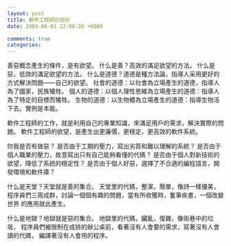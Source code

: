 ```yaml
---
layout: post
title: 軟件工程師的信仰
date: 2009-06-01 22:08:26 +0800

comments: true
categories: 
---
```

善惡概念產生的條件，是有欲望。 什么是善？高效的滿足欲望的方法。
什么是惡，低效的滿足欲望的方法。
什么是道德？道德是種方法論，指導人采用更好的方式解決問題——自己的欲望。
社會的道德：以社會為立場產生的道德，指導人為了國家，民族犧牲。
個人的道德：以個人理性思維為立場產生的道德：指導人為了特定的目標而犧牲。
生物的道德：以生物體為立場產生的道德：指導生物活下去。實例是本能。

軟件工程師的工作，就是利用自己的專業知識，來滿足用戶的需求，解決實際的問題。
軟件工程師的欲望，是產生出更廉價，更穩定，更高效的軟件系統。

你我是否有做惡？ 是否由于工期的壓力，寫出劣質和難以理解的系統？
是否由于個人職業的壓力，故意寫出只有自己能夠看懂的代碼？
是否由于個人對新技術的欲望，降低了系統的穩定性？
是否由于個人好惡，選擇了不合適的編程語言，開發環境和軟件庫？

什么是天堂？天堂就是善的集合。 天堂里的代碼，整潔，簡單，像詩一樣優美，
程序員們三兩成群，討論一個個有趣的問題，當有所收獲時，奮筆疾書，一個改變世界
的應用就此產生。

什么是地獄？地獄就是惡的集合。 地獄里的代碼，臟亂，復雜，像街巷中的垃圾，
程序員們被限制在成排的辦公桌前，看著沒有人會要的需求，寫著沒有人會讀的代碼，
編譯著沒有人會用的程序。